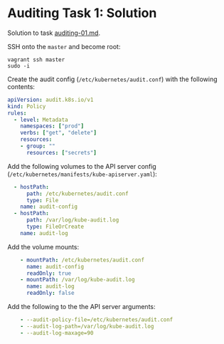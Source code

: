 # Auditing Task 1: Solution

Solution to task [auditing-01.md](./auditing-01.md).

SSH onto the `master` and become root:

```shell
vagrant ssh master
sudo -i
```

Create the audit config (`/etc/kubernetes/audit.conf`) with the following contents:

```yaml
apiVersion: audit.k8s.io/v1
kind: Policy
rules:
  - level: Metadata
    namespaces: ["prod"]
    verbs: ["get", "delete"]
    resources:
    - group: ""
      resources: ["secrets"]
```

Add the following volumes to the API server config (`/etc/kubernetes/manifests/kube-apiserver.yaml`):

```yaml
  - hostPath:
      path: /etc/kubernetes/audit.conf
      type: File
    name: audit-config
  - hostPath:
      path: /var/log/kube-audit.log
      type: FileOrCreate
    name: audit-log
```

Add the volume mounts:

```yaml
    - mountPath: /etc/kubernetes/audit.conf
      name: audit-config
      readOnly: true
    - mountPath: /var/log/kube-audit.log
      name: audit-log
      readOnly: false
```

Add the following to the the API server arguments:

```yaml
    - --audit-policy-file=/etc/kubernetes/audit.conf
    - --audit-log-path=/var/log/kube-audit.log
    - --audit-log-maxage=90
```
